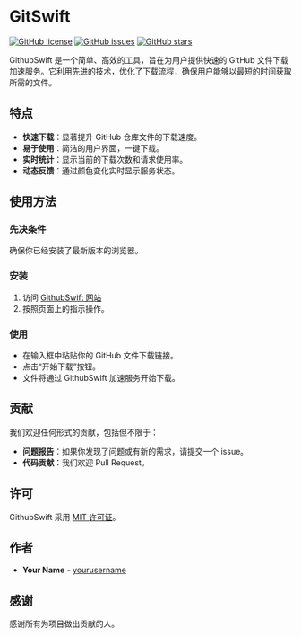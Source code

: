 # GitSwift
[![GitHub license](https://img.shields.io/badge/license-MIT-blue.svg)](https://github.com/yourusername/githubswift/blob/master/LICENSE)
[![GitHub issues](https://img.shields.io/github/issues/yourusername/githubswift.svg)](https://github.com/yourusername/githubswift/issues)
[![GitHub stars](https://img.shields.io/github/stars/yourusername/githubswift.svg)](https://github.com/yourusername/githubswift/stargazers)

GithubSwift 是一个简单、高效的工具，旨在为用户提供快速的 GitHub 文件下载加速服务。它利用先进的技术，优化了下载流程，确保用户能够以最短的时间获取所需的文件。

## 特点

- **快速下载**：显著提升 GitHub 仓库文件的下载速度。
- **易于使用**：简洁的用户界面，一键下载。
- **实时统计**：显示当前的下载次数和请求使用率。
- **动态反馈**：通过颜色变化实时显示服务状态。

## 使用方法

### 先决条件

确保你已经安装了最新版本的浏览器。

### 安装

1. 访问 [GithubSwift 网站](https://yourwebsite.com)
2. 按照页面上的指示操作。

### 使用

- 在输入框中粘贴你的 GitHub 文件下载链接。
- 点击“开始下载”按钮。
- 文件将通过 GithubSwift 加速服务开始下载。

## 贡献

我们欢迎任何形式的贡献，包括但不限于：
- **问题报告**：如果你发现了问题或有新的需求，请提交一个 issue。
- **代码贡献**：我们欢迎 Pull Request。

## 许可

GithubSwift 采用 [MIT 许可证](https://github.com/yourusername/githubswift/blob/master/LICENSE)。

## 作者

- **Your Name** - [yourusername](https://github.com/yourusername)

## 感谢

感谢所有为项目做出贡献的人。
